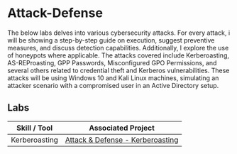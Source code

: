 # Attack-Defense

The below labs delves into various cybersecurity attacks. For every attack, i will be showing a step-by-step guide on execution, suggest preventive measures, and discuss detection capabilities. Additionally, I explore the use of honeypots where applicable. The attacks covered include Kerberoasting, AS-REProasting, GPP Passwords, Misconfigured GPO Permissions, and several others related to credential theft and Kerberos vulnerabilities. These attacks will be using Windows 10 and Kali Linux machines, simulating an attacker scenario with a compromised user in an Active Directory setup.


## Labs

| Skill / Tool                                        |                                    Associated Project                       |
|--------------------------------------------------------------|--------------------------------------------------------------------|
| Kerberoasting | <a href="https://github.com/Matt4llan/Attack-Defense/blob/main/Kerberoasting.md">Attack & Defense - Kerberoasting</a>|
